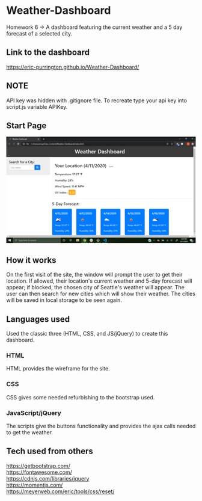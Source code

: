 # Weather-Dashboard
Homework 6 -> A dashboard featuring the current weather and a 5 day forecast of a selected city.
## Link to the dashboard
https://eric-purrington.github.io/Weather-Dashboard/
## NOTE
API key was hidden with .gitignore file. To recreate type your api key into script.js variable APIKey.

## Start Page
![image](Weather_Dashboard.png)

## How it works
On the first visit of the site, the window will prompt the user to get their location. If allowed, their location's current weather and 5-day forecast will appear; if blocked, the chosen city of Seattle's weather will appear. The user can then search for new cities which will show their weather. The cities will be saved in local storage to be seen again.   

## Languages used
Used the classic three (HTML, CSS, and JS/jQuery) to create this dashboard.
### HTML
HTML provides the wireframe for the site.
### CSS
CSS gives some needed refurbishing to the bootstrap used.
### JavaScript/jQuery
The scripts give the buttons functionality and provides the ajax calls needed to get the weather. 

## Tech used from others   
https://getbootstrap.com/                                   
https://fontawesome.com/                                          
https://cdnjs.com/libraries/jquery                                               
https://momentjs.com/                                                       
https://meyerweb.com/eric/tools/css/reset/